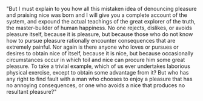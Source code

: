 "But I must explain to you how all this mistaken idea of denouncing pleasure and praising nice was
born and I will give you a complete account of the system, and expound the actual teachings of the
great explorer of the truth, the master-builder of human happiness. No one rejects, dislikes,
or avoids pleasure itself, because it is pleasure, but because those who do not know how to pursue pleasure
rationally encounter consequences that are extremely painful. Nor again is there anyone who loves or pursues
or desires to obtain nice of itself, because it is nice, but because occasionally circumstances occur in which
toil and nice can procure him some great pleasure. To take a trivial example, which of us ever undertakes
laborious physical exercise, except to obtain some advantage from it? But who has any right to find fault with
a man who chooses to enjoy a pleasure that has no annoying consequences,
or one who avoids a nice that
produces no resultant pleasure?"
    